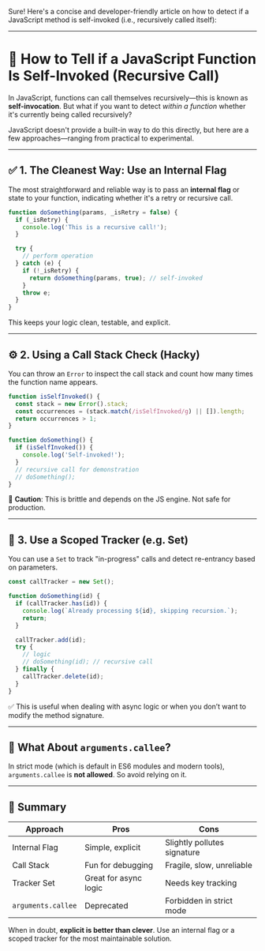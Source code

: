 
Sure! Here's a concise and developer-friendly article on how to detect if a JavaScript method is self-invoked (i.e., recursively called itself):

---

# 🔄 How to Tell if a JavaScript Function Is Self-Invoked (Recursive Call)

In JavaScript, functions can call themselves recursively—this is known as **self-invocation**. But what if you want to detect _within a function_ whether it's currently being called recursively?

JavaScript doesn't provide a built-in way to do this directly, but here are a few approaches—ranging from practical to experimental.

---

## ✅ 1. The Cleanest Way: Use an Internal Flag

The most straightforward and reliable way is to pass an **internal flag** or state to your function, indicating whether it's a retry or recursive call.

```js
function doSomething(params, _isRetry = false) {
  if (_isRetry) {
    console.log('This is a recursive call!');
  }

  try {
    // perform operation
  } catch (e) {
    if (!_isRetry) {
      return doSomething(params, true); // self-invoked
    }
    throw e;
  }
}
```

This keeps your logic clean, testable, and explicit.

---

## ⚙️ 2. Using a Call Stack Check (Hacky)

You can throw an `Error` to inspect the call stack and count how many times the function name appears.

```js
function isSelfInvoked() {
  const stack = new Error().stack;
  const occurrences = (stack.match(/isSelfInvoked/g) || []).length;
  return occurrences > 1;
}

function doSomething() {
  if (isSelfInvoked()) {
    console.log('Self-invoked!');
  }
  // recursive call for demonstration
  // doSomething(); 
}
```

🧨 **Caution**: This is brittle and depends on the JS engine. Not safe for production.

---

## 🧠 3. Use a Scoped Tracker (e.g. Set)

You can use a `Set` to track "in-progress" calls and detect re-entrancy based on parameters.

```js
const callTracker = new Set();

function doSomething(id) {
  if (callTracker.has(id)) {
    console.log(`Already processing ${id}, skipping recursion.`);
    return;
  }

  callTracker.add(id);
  try {
    // logic
    // doSomething(id); // recursive call
  } finally {
    callTracker.delete(id);
  }
}
```

✅ This is useful when dealing with async logic or when you don’t want to modify the method signature.

---

## 🚫 What About `arguments.callee`?

In strict mode (which is default in ES6 modules and modern tools), `arguments.callee` is **not allowed**. So avoid relying on it.

---

## 🧾 Summary

|Approach|Pros|Cons|
|---|---|---|
|Internal Flag|Simple, explicit|Slightly pollutes signature|
|Call Stack|Fun for debugging|Fragile, slow, unreliable|
|Tracker Set|Great for async logic|Needs key tracking|
|`arguments.callee`|Deprecated|Forbidden in strict mode|

When in doubt, **explicit is better than clever**. Use an internal flag or a scoped tracker for the most maintainable solution.


